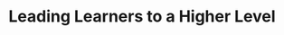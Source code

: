 ---
title: "Leading Learners to a Higher Level"
author: 

start_date: 2006-04-26
end_date: 2006-04-29

image_path:
event_url: 

# venue:
location: Adams Mark Hotel
address: 1550 Court Place
city: Denver
state: CO
zipcode: 80202
phone:
website: 

# offers:
price1: $245.00
price2: $245.00
registration: 
---